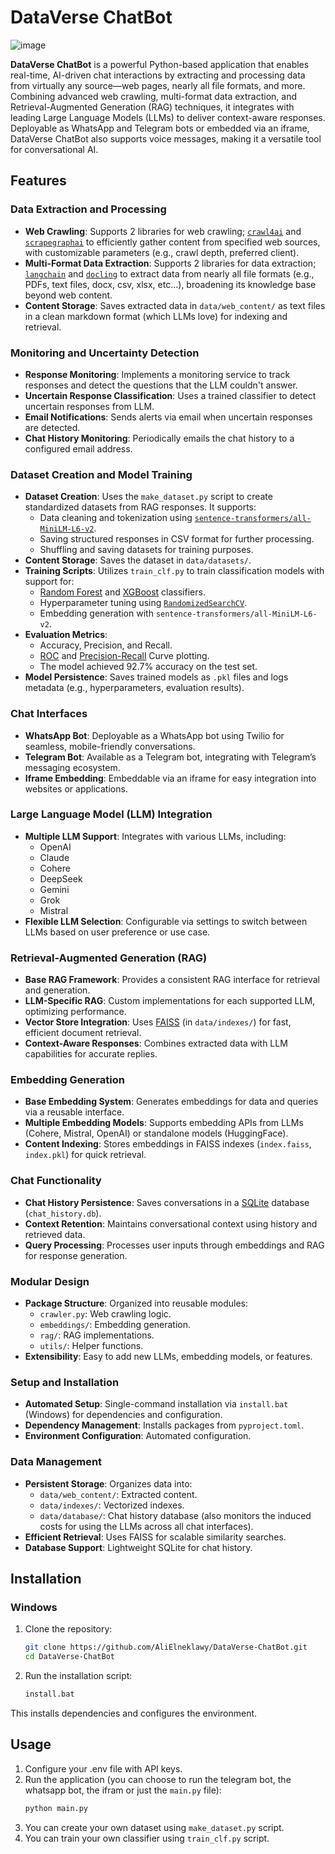 # DataVerse ChatBot

![image](https://github.com/user-attachments/assets/357e1df2-7f28-44b3-b242-6c39e9784d32)

**DataVerse ChatBot** is a powerful Python-based application that enables real-time, AI-driven chat interactions by extracting and processing data from virtually any source—web pages, nearly all file formats, and more. Combining advanced web crawling, multi-format data extraction, and Retrieval-Augmented Generation (RAG) techniques, it integrates with leading Large Language Models (LLMs) to deliver context-aware responses. Deployable as WhatsApp and Telegram bots or embedded via an iframe, DataVerse ChatBot also supports voice messages, making it a versatile tool for conversational AI.

## Features

### Data Extraction and Processing
- **Web Crawling**: Supports 2 libraries for web crawling; [`crawl4ai`](https://docs.crawl4ai.com/) and [`scrapegraphai`](https://docs.scrapegraphai.com/introduction) to efficiently gather content from specified web sources, with customizable parameters (e.g., crawl depth, preferred client).
- **Multi-Format Data Extraction**: Supports 2 libraries for data extraction; [`langchain`](https://python.langchain.com/docs/introduction/) and [`docling`](https://python.langchain.com/docs/integrations/document_loaders/docling/) to extract data from nearly all file formats (e.g., PDFs, text files, docx, csv, xlsx, etc...), broadening its knowledge base beyond web content.
- **Content Storage**: Saves extracted data in `data/web_content/` as text files in a clean markdown format (which LLMs love) for indexing and retrieval.
  

### Monitoring and Uncertainty Detection
- **Response Monitoring**: Implements a monitoring service to track responses and detect the questions that the LLM couldn't answer.
- **Uncertain Response Classification**: Uses a trained classifier to detect uncertain responses from LLM.
- **Email Notifications**: Sends alerts via email when uncertain responses are detected.
- **Chat History Monitoring**: Periodically emails the chat history to a configured email address.

### Dataset Creation and Model Training
- **Dataset Creation**: Uses the `make_dataset.py` script to create standardized datasets from RAG responses. It supports:
  - Data cleaning and tokenization using [`sentence-transformers/all-MiniLM-L6-v2`](https://huggingface.co/sentence-transformers/all-MiniLM-L6-v2).
  - Saving structured responses in CSV format for further processing.
  - Shuffling and saving datasets for training purposes.
- **Content Storage**: Saves the dataset in `data/datasets/`.
- **Training Scripts**: Utilizes `train_clf.py` to train classification models with support for:
  - [Random Forest](https://scikit-learn.org/stable/modules/generated/sklearn.ensemble.RandomForestClassifier.html) and [XGBoost](https://xgboost.readthedocs.io/en/stable/) classifiers.
  - Hyperparameter tuning using [`RandomizedSearchCV`](https://scikit-learn.org/stable/modules/generated/sklearn.model_selection.RandomizedSearchCV.html).
  - Embedding generation with `sentence-transformers/all-MiniLM-L6-v2`.
- **Evaluation Metrics**:
  - Accuracy, Precision, and Recall.
  - [ROC](https://scikit-learn.org/stable/modules/generated/sklearn.metrics.roc_curve.html) and [Precision-Recall](https://scikit-learn.org/stable/auto_examples/model_selection/plot_precision_recall.html) Curve plotting.
  - The model achieved 92.7% accuracy on the test set.
- **Model Persistence**: Saves trained models as `.pkl` files and logs metadata (e.g., hyperparameters, evaluation results).


### Chat Interfaces
- **WhatsApp Bot**: Deployable as a WhatsApp bot using Twilio for seamless, mobile-friendly conversations.
- **Telegram Bot**: Available as a Telegram bot, integrating with Telegram’s messaging ecosystem.
- **Iframe Embedding**: Embeddable via an iframe for easy integration into websites or applications.

### Large Language Model (LLM) Integration
- **Multiple LLM Support**: Integrates with various LLMs, including:
  - OpenAI
  - Claude
  - Cohere
  - DeepSeek
  - Gemini
  - Grok
  - Mistral
- **Flexible LLM Selection**: Configurable via settings to switch between LLMs based on user preference or use case.

### Retrieval-Augmented Generation (RAG)
- **Base RAG Framework**: Provides a consistent RAG interface for retrieval and generation.
- **LLM-Specific RAG**: Custom implementations for each supported LLM, optimizing performance.
- **Vector Store Integration**: Uses [FAISS](https://github.com/facebookresearch/faiss?tab=readme-ov-file) (in `data/indexes/`) for fast, efficient document retrieval.
- **Context-Aware Responses**: Combines extracted data with LLM capabilities for accurate replies.

### Embedding Generation
- **Base Embedding System**: Generates embeddings for data and queries via a reusable interface.
- **Multiple Embedding Models**: Supports embedding APIs from LLMs (Cohere, Mistral, OpenAI) or standalone models (HuggingFace).
- **Content Indexing**: Stores embeddings in FAISS indexes (`index.faiss`, `index.pkl`) for quick retrieval.

### Chat Functionality
- **Chat History Persistence**: Saves conversations in a [SQLite](https://docs.python.org/3/library/sqlite3.html) database (`chat_history.db`).
- **Context Retention**: Maintains conversational context using history and retrieved data.
- **Query Processing**: Processes user inputs through embeddings and RAG for response generation.

### Modular Design
- **Package Structure**: Organized into reusable modules:
  - `crawler.py`: Web crawling logic.
  - `embeddings/`: Embedding generation.
  - `rag/`: RAG implementations.
  - `utils/`: Helper functions.
- **Extensibility**: Easy to add new LLMs, embedding models, or features.

### Setup and Installation
- **Automated Setup**: Single-command installation via `install.bat` (Windows) for dependencies and configuration.
- **Dependency Management**: Installs packages from `pyproject.toml`.
- **Environment Configuration**: Automated configuration.

### Data Management
- **Persistent Storage**: Organizes data into:
  - `data/web_content/`: Extracted content.
  - `data/indexes/`: Vectorized indexes.
  - `data/database/`: Chat history database (also monitors the induced costs for using the LLMs across all chat interfaces).
- **Efficient Retrieval**: Uses FAISS for scalable similarity searches.
- **Database Support**: Lightweight SQLite for chat history.


## Installation

### Windows
1. Clone the repository:
   ```bash
   git clone https://github.com/AliElneklawy/DataVerse-ChatBot.git
   cd DataVerse-ChatBot
2. Run the installation script:
   ```bash
   install.bat
  This installs dependencies and configures the environment.

## Usage
1. Configure your .env file with API keys.
2. Run the application (you can choose to run the telegram bot, the whatsapp bot, the ifram or just the `main.py` file):
     ```bash
     python main.py
3. You can create your own dataset using `make_dataset.py` script.
4. You can train your own classifier using `train_clf.py` script. 

